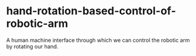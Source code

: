 # hand-rotation-based-control-of-robotic-arm
A human machine interface through which we can control the robotic arm by rotating our hand.
